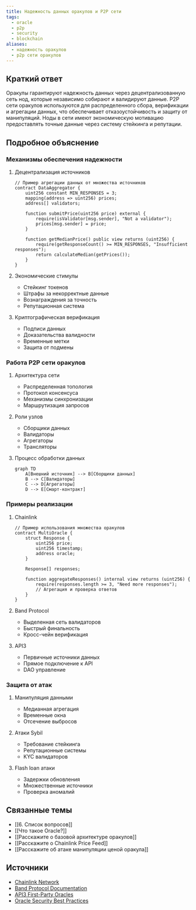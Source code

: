 ```yaml
---
title: Надежность данных оракулов и P2P сети
tags:
  - oracle
  - p2p
  - security
  - blockchain
aliases:
  - надежность оракулов
  - p2p сети оракулов
---
```


## Краткий ответ

Оракулы гарантируют надежность данных через децентрализованную сеть нод, которые независимо собирают и валидируют данные. P2P сети оракулов используются для распределенного сбора, верификации и агрегации данных, что обеспечивает отказоустойчивость и защиту от манипуляций. Ноды в сети имеют экономическую мотивацию предоставлять точные данные через систему стейкинга и репутации.

## Подробное объяснение

### Механизмы обеспечения надежности

1. Децентрализация источников
   ```solidity
   // Пример агрегации данных от множества источников
   contract DataAggregator {
       uint256 constant MIN_RESPONSES = 3;
       mapping(address => uint256) prices;
       address[] validators;
       
       function submitPrice(uint256 price) external {
           require(isValidator[msg.sender], "Not a validator");
           prices[msg.sender] = price;
       }
       
       function getMedianPrice() public view returns (uint256) {
           require(getResponseCount() >= MIN_RESPONSES, "Insufficient responses");
           return calculateMedian(getPrices());
       }
   }
   ```

2. Экономические стимулы
   - Стейкинг токенов
   - Штрафы за некорректные данные
   - Вознаграждения за точность
   - Репутационная система

3. Криптографическая верификация
   - Подписи данных
   - Доказательства валидности
   - Временные метки
   - Защита от подмены

### Работа P2P сети оракулов

1. Архитектура сети
   - Распределенная топология
   - Протокол консенсуса
   - Механизмы синхронизации
   - Маршрутизация запросов

2. Роли узлов
   - Сборщики данных
   - Валидаторы
   - Агрегаторы
   - Трансляторы

3. Процесс обработки данных
   ```mermaid
   graph TD
       A[Внешний источник] --> B[Сборщики данных]
       B --> C[Валидаторы]
       C --> D[Агрегаторы]
       D --> E[Смарт-контракт]
   ```

### Примеры реализации

1. Chainlink
   ```solidity
   // Пример использования множества оракулов
   contract MultiOracle {
       struct Response {
           uint256 price;
           uint256 timestamp;
           address oracle;
       }
       
       Response[] responses;
       
       function aggregateResponses() internal view returns (uint256) {
           require(responses.length >= 3, "Need more responses");
           // Агрегация и проверка ответов
       }
   }
   ```

2. Band Protocol
   - Выделенная сеть валидаторов
   - Быстрый финальность
   - Кросс-чейн верификация

3. API3
   - Первичные источники данных
   - Прямое подключение к API
   - DAO управление

### Защита от атак

1. Манипуляция данными
   - Медианная агрегация
   - Временные окна
   - Отсечение выбросов

2. Атаки Sybil
   - Требование стейкинга
   - Репутационные системы
   - KYC валидаторов

3. Flash loan атаки
   - Задержки обновления
   - Множественные источники
   - Проверка аномалий

## Связанные темы

- [[6. Список вопросов]]
- [[Что такое Oracle?]]
- [[Расскажите о базовой архитектуре оракулов]]
- [[Расскажите о Chainlink Price Feed]]
- [[Расскажите об атаке манипуляции ценой оракула]]

## Источники
- [Chainlink Network](https://chain.link/whitepaper)
- [Band Protocol Documentation](https://docs.bandchain.org/technical-specifications/band-protocol-v2)
- [API3 First-Party Oracles](https://docs.api3.org/guides/dapis/understand-dapis/)
- [Oracle Security Best Practices](https://blog.chain.link/defi-security-best-practices/)
